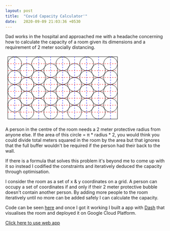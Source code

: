 ```yaml
---
layout: post
title:  "Covid Capacity Calculator'"
date:   2020-09-09 21:03:36 +0530
---
```


Dad works in the hospital and approached me with a headache concerning how to calculate the capacity of a room given its dimensions and a requirement of 2 meter socially distancing. 

![title](/images/circles_in_container.png)

A person in the centre of the room needs a 2 meter protective radius from anyone else. If the area of this circle = π * radius * 2, you would think you could divide total meters squared in the room by the area but that ignores that the full buffer wouldn't be required if the person had their back to the wall.

If there is a formula that solves this problem it's beyond me to come up with it so instead I codified the constraints and iteratively deduced the capacity through optimisation.

I consider the room as a set of x & y coordinates on a grid. A person can occupy a set of coordinates if and only if their 2 meter protective bubble doesn't contain another person. By adding more people to the room iteratively until no more can be added safely I can calculate the capacity.

Code can be seen [here](https://github.com/jkennedy559/Room-Capacity-Calculator) and once I got it working I built a app with [Dash](https://dash.plotly.com/) that visualises the room and deployed it on Google Cloud Platform.

[Click here to use web app](https://room-capacity-599.ew.r.appspot.com/)


